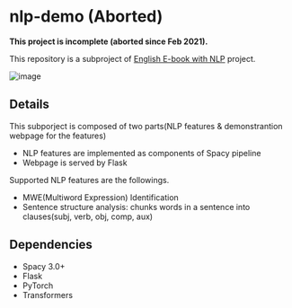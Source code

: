 # nlp-demo (Aborted)
**This project is incomplete (aborted since Feb 2021).**

This repository is a subproject of [English E-book with NLP](https://github.com/sawogus29/ebook-app) project. 

![image](https://user-images.githubusercontent.com/37795048/162201264-c166fcb5-4506-4cfa-ac72-6a42feb8bfd3.png)

## Details
This subporject is composed of two parts(NLP features & demonstrantion webpage for the features)
- NLP features are implemented as components of Spacy pipeline 
- Webpage is served by Flask

Supported NLP features are the followings.
- MWE(Multiword Expression) Identification
- Sentence structure analysis: chunks words in a sentence into clauses(subj, verb, obj, comp, aux)

## Dependencies
- Spacy 3.0+
- Flask
- PyTorch
- Transformers
